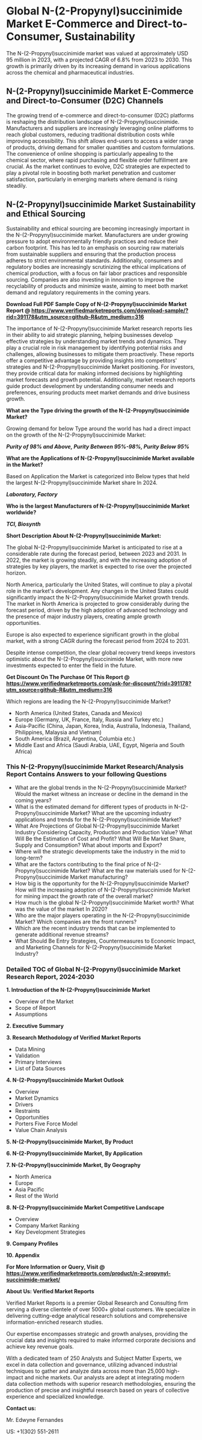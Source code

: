 <h1>Global N-(2-Propynyl)succinimide Market E-Commerce and Direct-to-Consumer, Sustainability</h1><p class=""><p>The N-(2-Propynyl)succinimide market was valued at approximately USD 95 million in 2023, with a projected CAGR of 6.8% from 2023 to 2030. This growth is primarily driven by its increasing demand in various applications across the chemical and pharmaceutical industries.</p><h2>N-(2-Propynyl)succinimide Market E-Commerce and Direct-to-Consumer (D2C) Channels</h2><p>The growing trend of e-commerce and direct-to-consumer (D2C) platforms is reshaping the distribution landscape of N-(2-Propynyl)succinimide. Manufacturers and suppliers are increasingly leveraging online platforms to reach global customers, reducing traditional distribution costs while improving accessibility. This shift allows end-users to access a wider range of products, driving demand for smaller quantities and custom formulations. The convenience of online shopping is particularly appealing to the chemical sector, where rapid purchasing and flexible order fulfillment are crucial. As the market continues to evolve, D2C strategies are expected to play a pivotal role in boosting both market penetration and customer satisfaction, particularly in emerging markets where demand is rising steadily.</p><h2>N-(2-Propynyl)succinimide Market Sustainability and Ethical Sourcing</h2><p>Sustainability and ethical sourcing are becoming increasingly important in the N-(2-Propynyl)succinimide market. Manufacturers are under growing pressure to adopt environmentally friendly practices and reduce their carbon footprint. This has led to an emphasis on sourcing raw materials from sustainable suppliers and ensuring that the production process adheres to strict environmental standards. Additionally, consumers and regulatory bodies are increasingly scrutinizing the ethical implications of chemical production, with a focus on fair labor practices and responsible sourcing. Companies are also investing in innovation to improve the recyclability of products and minimize waste, aiming to meet both market demand and regulatory requirements in the coming years.</p></p><p class=""><strong>Download Full PDF Sample Copy of N-(2-Propynyl)succinimide Market Report @ <a href="https://www.verifiedmarketreports.com/download-sample/?rid=391178&utm_source=github-R&utm_medium=316" target="_blank">https://www.verifiedmarketreports.com/download-sample/?rid=391178&utm_source=github-R&utm_medium=316</a></strong></p><p>The importance of&nbsp;N-(2-Propynyl)succinimide Market research reports lies in their ability to aid strategic planning, helping businesses develop effective strategies by understanding market trends and dynamics. They play a crucial role in risk management by identifying potential risks and challenges, allowing businesses to mitigate them proactively. These reports offer a competitive advantage by providing insights into competitors' strategies and N-(2-Propynyl)succinimide Market positioning. For investors, they provide critical data for making informed decisions by highlighting market forecasts and growth potential. Additionally, market research reports guide product development by understanding consumer needs and preferences, ensuring products meet market demands and drive business growth.</p><p><strong>What are the&nbsp;Type driving the growth of the N-(2-Propynyl)succinimide Market?</strong></p><p id="" class="">Growing demand for below Type around the world has had a direct impact on the growth of the N-(2-Propynyl)succinimide Market:</p><p class=""><em><strong>Purity of 98% and Above, Purity Between 95%-98%, Purity Below 95%</strong></em></p><p class=""><strong>What are the&nbsp;Applications&nbsp;of N-(2-Propynyl)succinimide Market available in the Market?</strong></p><p id="" class="">Based on Application the Market is categorized into Below types that held the largest N-(2-Propynyl)succinimide Market share In 2024.</p><p class=""><em><strong>Laboratory, Factory</strong></em></p><p class=""><strong>Who is the largest Manufacturers of N-(2-Propynyl)succinimide Market worldwide?</strong></p><p><em><strong>TCI, Biosynth</strong></em></p><p id="" class=""><strong>Short Description About N-(2-Propynyl)succinimide Market:</strong></p><p>The global N-(2-Propynyl)succinimide Market is anticipated to rise at a considerable rate during the forecast period, between 2023 and 2031. In 2022, the market is growing steadily, and with the increasing adoption of strategies by key players, the market is expected to rise over the projected horizon.</p><p>North America, particularly the United States, will continue to play a pivotal role in the market's development. Any changes in the United States could significantly impact the N-(2-Propynyl)succinimide Market growth trends. The market in North America is projected to grow considerably during the forecast period, driven by the high adoption of advanced technology and the presence of major industry players, creating ample growth opportunities.</p><p>Europe is also expected to experience significant growth in the global market, with a strong CAGR during the forecast period from 2024 to 2031.</p><p>Despite intense competition, the clear global recovery trend keeps investors optimistic about the N-(2-Propynyl)succinimide Market, with more new investments expected to enter the field in the future.</p><p id="" class=""><strong>Get Discount On The Purchase Of This Report @ <a href="https://www.verifiedmarketreports.com/ask-for-discount/?rid=391178?utm_source=github-R&utm_medium=316" target="_blank">https://www.verifiedmarketreports.com/ask-for-discount/?rid=391178?utm_source=github-R&utm_medium=316</a></strong></p><p class="">Which regions are leading the N-(2-Propynyl)succinimide Market?</p><ul><li>North America (United States, Canada and Mexico)</li><li>Europe (Germany, UK, France, Italy, Russia and Turkey etc.)</li><li>Asia-Pacific (China, Japan, Korea, India, Australia, Indonesia, Thailand, Philippines, Malaysia and Vietnam)</li><li>South America (Brazil, Argentina, Columbia etc.)</li><li>Middle East and Africa (Saudi Arabia, UAE, Egypt, Nigeria and South Africa)</li></ul><h3 id="" class="">This N-(2-Propynyl)succinimide Market Research/Analysis Report Contains Answers to your following Questions</h3><ul><li>What are the global trends in the N-(2-Propynyl)succinimide Market? Would the market witness an increase or decline in the demand in the coming years?</li><li>What is the estimated demand for different types of products in N-(2-Propynyl)succinimide Market? What are the upcoming industry applications and trends for the N-(2-Propynyl)succinimide Market?</li><li>What Are Projections of Global N-(2-Propynyl)succinimide Market Industry Considering Capacity, Production and Production Value? What Will Be the Estimation of Cost and Profit? What Will Be Market Share, Supply and Consumption? What about imports and Export?</li><li>Where will the strategic developments take the industry in the mid to long-term?</li><li>What are the factors contributing to the final price of N-(2-Propynyl)succinimide Market? What are the raw materials used for N-(2-Propynyl)succinimide Market manufacturing?</li><li>How big is the opportunity for the N-(2-Propynyl)succinimide Market? How will the increasing adoption of N-(2-Propynyl)succinimide Market for mining impact the growth rate of the overall market?</li><li>How much is the global N-(2-Propynyl)succinimide Market worth? What was the value of the market In 2020?</li><li>Who are the major players operating in the N-(2-Propynyl)succinimide Market? Which companies are the front runners?</li><li>Which are the recent industry trends that can be implemented to generate additional revenue streams?</li><li>What Should Be Entry Strategies, Countermeasures to Economic Impact, and Marketing Channels for N-(2-Propynyl)succinimide Market Industry?</li></ul><h3 id="" class="">Detailed TOC of Global N-(2-Propynyl)succinimide Market Research Report, 2024-2030</h3><p id="" class=""><strong>1. Introduction of the N-(2-Propynyl)succinimide Market</strong></p><ul><li>Overview of the Market</li><li>Scope of Report</li><li>Assumptions</li></ul><p id="" class=""><strong>2. Executive Summary</strong></p><p id="" class=""><strong>3. Research Methodology of Verified Market Reports</strong></p><ul><li>Data Mining</li><li>Validation</li><li>Primary Interviews</li><li>List of Data Sources</li></ul><p id="" class=""><strong>4. N-(2-Propynyl)succinimide Market Outlook</strong></p><ul><li>Overview</li><li>Market Dynamics</li><li>Drivers</li><li>Restraints</li><li>Opportunities</li><li>Porters Five Force Model</li><li>Value Chain Analysis</li></ul><p id="" class=""><strong>5. N-(2-Propynyl)succinimide Market, By Product</strong></p><p id="" class=""><strong>6. N-(2-Propynyl)succinimide Market, By Application</strong></p><p id="" class=""><strong>7. N-(2-Propynyl)succinimide Market, By Geography</strong></p><ul><li>North America</li><li>Europe</li><li>Asia Pacific</li><li>Rest of the World</li></ul><p id="" class=""><strong>8. N-(2-Propynyl)succinimide Market Competitive Landscape</strong></p><ul><li>Overview</li><li>Company Market Ranking</li><li>Key Development Strategies</li></ul><p id="" class=""><strong>9. Company Profiles</strong></p><p id="" class=""><strong>10. Appendix</strong></p><p id="" class=""><strong>For More Information or Query, Visit @ <a href="https://www.verifiedmarketreports.com/product/n-2-propynyl-succinimide-market/" target="_blank">https://www.verifiedmarketreports.com/product/n-2-propynyl-succinimide-market/</a></strong></p><p id="" class=""><strong>About Us: Verified Market Reports</strong></p><p id="" class="">Verified Market Reports is a premier Global Research and Consulting firm serving a diverse clientele of over 5000+ global customers. We specialize in delivering cutting-edge analytical research solutions and comprehensive information-enriched research studies.</p><p id="" class="">Our expertise encompasses strategic and growth analyses, providing the crucial data and insights required to make informed corporate decisions and achieve key revenue goals.</p><p id="" class="">With a dedicated team of 250 Analysts and Subject Matter Experts, we excel in data collection and governance, utilizing advanced industrial techniques to gather and analyze data across more than 25,000 high-impact and niche markets. Our analysts are adept at integrating modern data collection methods with superior research methodologies, ensuring the production of precise and insightful research based on years of collective experience and specialized knowledge.</p><p id="" class=""><strong>Contact us:</strong></p><p id="" class="">Mr. Edwyne Fernandes</p><p id="" class="">US: +1(302) 551-2611</p>